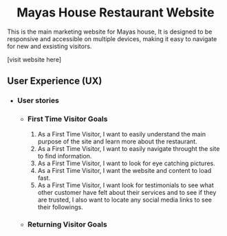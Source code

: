 <h1 align="center">Mayas House Restaurant Website</h1>

This is the main marketing website for Mayas house, It is designed to be responsive and accessible on multiple devices, making it easy to navigate for new and exsisting visitors.

[visit website here]

## User Experience (UX)

-  ### User stories

   -   ### First Time Visitor Goals

       1. As a First Time Visitor, I want to easily understand the main purpose of the site and learn more about the restaurant.
       2. As a First Time Visitor, I want to easily navigate throught the site to find information.
       3. As a First Time Visitor, I want to look for eye catching pictures.
       4. As a First Time Visitor, I want the website and content to load fast.
       5. As a First Time Visitor, I want look for testimonials to see what other customer have felt about their services and to see if they are trusted, I also want to locate any social media links to see their followings.

   -   ### Returning Visitor Goals    

